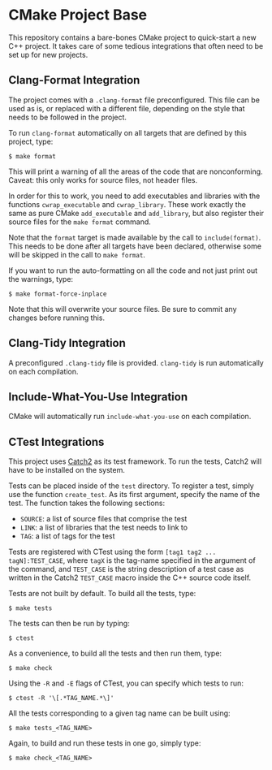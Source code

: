 CMake Project Base
================================================================================

This repository contains a bare-bones CMake project to quick-start a new C++
project. It takes care of some tedious integrations that often need to be set up
for new projects.

Clang-Format Integration
--------------------------------------------------------------------------------

The project comes with a `.clang-format` file preconfigured. This file can be
used as is, or replaced with a different file, depending on the style that needs
to be followed in the project.

To run `clang-format` automatically on all targets that are defined by this
project, type:

	$ make format

This will print a warning of all the areas of the code that are nonconforming.
Caveat: this only works for source files, not header files.

In order for this to work, you need to add executables and libraries with the
functions `cwrap_executable` and `cwrap_library`. These work exactly the same as
pure CMake `add_executable` and `add_library`, but also register their source
files for the `make format` command.

Note that the `format` target is made available by the call to
`include(format)`. This needs to be done after all targets have been declared,
otherwise some will be skipped in the call to `make format`.

If you want to run the auto-formatting on all the code and not just print out
the warnings, type:

	$ make format-force-inplace

Note that this will overwrite your source files. Be sure to commit any changes
before running this.

Clang-Tidy Integration
--------------------------------------------------------------------------------

A preconfigured `.clang-tidy` file is provided. `clang-tidy` is run
automatically on each compilation.

Include-What-You-Use Integration
--------------------------------------------------------------------------------

CMake will automatically run `include-what-you-use` on each compilation.

CTest Integrations
--------------------------------------------------------------------------------

This project uses [Catch2](https://github.com/catchorg/Catch2) as its test
framework. To run the tests, Catch2 will have to be installed on the system.

Tests can be placed inside of the `test` directory. To register a test, simply
use the function `create_test`. As its first argument, specify the name of the
test. The function takes the following sections:

* `SOURCE`: a list of source files that comprise the test
* `LINK`: a list of libraries that the test needs to link to
* `TAG`: a list of tags for the test

Tests are registered with CTest using the form `[tag1 tag2 ... tagN]:TEST_CASE`,
where `tagX` is the tag-name specified in the argument of the command, and
`TEST_CASE` is the string description of a test case as written in the
Catch2 `TEST_CASE` macro inside the C++ source code itself.

Tests are not built by default. To build all the tests, type:

	$ make tests

The tests can then be run by typing:

	$ ctest

As a convenience, to build all the tests and then run them, type:

	$ make check

Using the `-R` and `-E` flags of CTest, you can specify which tests to run:

	$ ctest -R '\[.*TAG_NAME.*\]'

All the tests corresponding to a given tag name can be built using:

	$ make tests_<TAG_NAME>

Again, to build and run these tests in one go, simply type:

	$ make check_<TAG_NAME>
